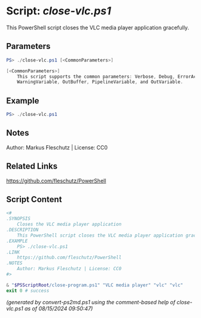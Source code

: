 Script: *close-vlc.ps1*
========================

This PowerShell script closes the VLC media player application gracefully.

Parameters
----------
```powershell
PS> ./close-vlc.ps1 [<CommonParameters>]

[<CommonParameters>]
    This script supports the common parameters: Verbose, Debug, ErrorAction, ErrorVariable, WarningAction, 
    WarningVariable, OutBuffer, PipelineVariable, and OutVariable.
```

Example
-------
```powershell
PS> ./close-vlc.ps1

```

Notes
-----
Author: Markus Fleschutz | License: CC0

Related Links
-------------
https://github.com/fleschutz/PowerShell

Script Content
--------------
```powershell
<#
.SYNOPSIS
	Closes the VLC media player application
.DESCRIPTION
	This PowerShell script closes the VLC media player application gracefully.
.EXAMPLE
	PS> ./close-vlc.ps1
.LINK
	https://github.com/fleschutz/PowerShell
.NOTES
	Author: Markus Fleschutz | License: CC0
#>

& "$PSScriptRoot/close-program.ps1" "VLC media player" "vlc" "vlc"
exit 0 # success
```

*(generated by convert-ps2md.ps1 using the comment-based help of close-vlc.ps1 as of 08/15/2024 09:50:47)*
